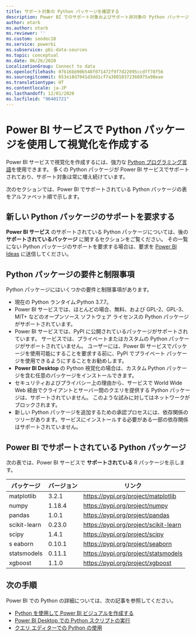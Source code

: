 ```yaml
---
title: サポート対象の Python パッケージを確認する
description: Power BI でのサポート対象およびサポート非対象の Python パッケージ
author: otarb
ms.author: otarb
ms.reviewer: ''
ms.custom: seodec18
ms.service: powerbi
ms.subservice: pbi-data-sources
ms.topic: conceptual
ms.date: 06/26/2020
LocalizationGroup: Connect to data
ms.openlocfilehash: 07b16bb90b548f071472f9f7d22095ccdff78f56
ms.sourcegitcommit: 653e18d7041d3dd1cf7a38010372366975a98eae
ms.translationtype: HT
ms.contentlocale: ja-JP
ms.lasthandoff: 12/01/2020
ms.locfileid: "96401721"
---
```

# <a name="create-visuals-by-using-python-packages-in-the-power-bi-service"></a>Power BI サービスで Python パッケージを使用して視覚化を作成する
Power BI サービスで視覚化を作成するには、強力な [Python プログラミング言語](https://www.python.org/)を使用できます。 多くの Python パッケージが Power BI サービスでサポートされており、サポート対象は常に増え続けています。

次のセクションでは、Power BI でサポートされている Python パッケージの表をアルファベット順で示します。 

## <a name="request-support-for-a-new-python-package"></a>新しい Python パッケージのサポートを要求する
**Power BI サービス** のサポートされている Python パッケージについては、後の **サポートされているパッケージ** に関するセクションをご覧ください。 その一覧にない Python パッケージのサポートを要求する場合は、要求を [Power BI Ideas](https://ideas.powerbi.com) に送信してください。

## <a name="requirements-and-limitations-of-python-packages"></a>Python パッケージの要件と制限事項
Python パッケージにはいくつかの要件と制限事項があります。

* 現在の Python ランタイム:Python 3.7.7。
* Power BI サービスでは、ほとんどの場合、無料、および GPL-2、GPL-3、MIT+ などのオープンソース ソフトウェア ライセンスの Python パッケージがサポートされています。
* Power BI サービスでは、PyPI に公開されているパッケージがサポートされています。 サービスでは、プライベートまたはカスタムの Python パッケージがサポートされていません。 ユーザーには、Power BI サービスでパッケージを使用可能にすることを要求する前に、PyPI でプライベート パッケージを使用できるようにすることをお勧めします。
* **Power BI Desktop** の Python 視覚化の場合は、カスタム Python パッケージを含む任意のパッケージをインストールできます。
* セキュリティおよびプライバシー上の理由から、サービスで World Wide Web 経由でクライアントとサーバー間のクエリを提供する Python パッケージは、サポートされていません。 このような試みに対してはネットワークがブロックされます。
* 新しい Python パッケージを追加するための承認プロセスには、依存関係のツリーがあります。サービスにインストールする必要がある一部の依存関係はサポートされていません。

## <a name="python-packages-that-are-supported-in-power-bi"></a>Power BI でサポートされている Python パッケージ
次の表では、Power BI サービスで **サポートされている** R パッケージを示します。


|        パッケージ        |   バージョン   |                                   リンク                                   |
|-----------------------|-------------|--------------------------------------------------------------------------|
|matplotlib|3.2.1|https://pypi.org/project/matplotlib|
|numpy|1.18.4|https://pypi.org/project/numpy|
|pandas|1.0.1|https://pypi.org/project/pandas|
|scikit-learn|0.23.0|https://pypi.org/project/scikit-learn|
|scipy|1.4.1|https://pypi.org/project/scipy|
|s  eaborn|0.10.1|https://pypi.org/project/seaborn|
|statsmodels|0.11.1|https://pypi.org/project/statsmodels|
|xgboost|1.1.0|https://pypi.org/project/xgboost|

## <a name="next-steps"></a>次の手順
Power BI での Python の詳細については、次の記事を参照してください。

* [Python を使用して Power BI ビジュアルを作成する](desktop-python-visuals.md)
* [Power BI Desktop での Python スクリプトの実行](desktop-python-scripts.md)
* [クエリ エディターでの Python の使用](desktop-python-in-query-editor.md)
